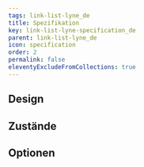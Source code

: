 ```yaml
---
tags: link-list-lyne_de
title: Spezifikation
key: link-list-lyne-specification_de
parent: link-list-lyne_de
icon: specification
order: 2
permalink: false
eleventyExcludeFromCollections: true
---
```


## Design 

## Zustände

## Optionen
